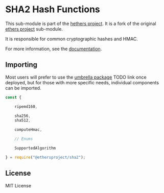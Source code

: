 SHA2 Hash Functions
===================

This sub-module is part of the [hethers project](https://github.com/hashgraph/hethers.js). It is a fork of the original [ethers project](https://github.com/ethers-io/ethers.js) sub-module.

It is responsible for common cryptographic hashes and HMAC.

For more information, see the [documentation](https://docs.ethers.io/v5/api/utils/hashing/).


Importing
---------

Most users will prefer to use the [umbrella package](https://www.npmjs.com/package/ethers) TODO link once deployed,
but for those with more specific needs, individual components can be imported.

```javascript
const {

    ripemd160,

    sha256,
    sha512,

    computeHmac,

    // Enums

    SupportedAlgorithm

} = require("@ethersproject/sha2");
```


License
-------

MIT License
